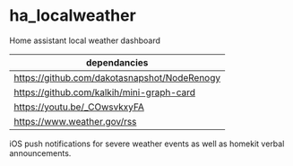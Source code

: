 # ha_localweather
Home assistant local weather dashboard

|dependancies|
|-|
|https://github.com/dakotasnapshot/NodeRenogy|
|https://github.com/kalkih/mini-graph-card|
|https://youtu.be/_COwsvkxyFA|
|https://www.weather.gov/rss|

iOS push notifications for severe weather events as well as homekit verbal announcements. 

